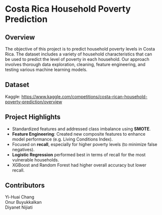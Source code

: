 # Costa Rica Household Poverty Prediction
## Overview
The objective of this project is to predict household poverty levels in Costa Rica. The dataset includes a variety of household characteristics that can be used to predict the level of poverty in each household. Our approach involves thorough data exploration, cleaning, feature engineering, and testing various machine learning models.
 

## Dataset
Kaggle: https://www.kaggle.com/competitions/costa-rican-household-poverty-prediction/overview

## Project Highlights
- Standardized features and addressed class imbalance using **SMOTE**.
- **Feature Engineering**:
  Created new composite features to enhance model performance (e.g. Living Conditions Index).
- Focused on **recall**, especially for higher poverty levels (to minimize false negatives).
- **Logistic Regression** performed best in terms of recall for the most vulnerable households.
- XGBoost and Random Forest had higher overall accuracy but lower recall.

## Contributors
Yi-Huai Chang  
Onur Buyukkalkan  
Diyanet Nijiati
